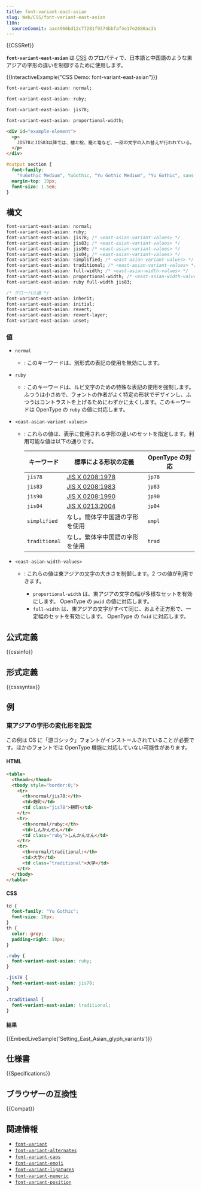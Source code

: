 ```yaml
---
title: font-variant-east-asian
slug: Web/CSS/font-variant-east-asian
l10n:
  sourceCommit: aac4966bd12c77281f9374bbfaf4e17e2680ac3b
---
```


{{CSSRef}}

**`font-variant-east-asian`** は [CSS](/ja/docs/Web/CSS) のプロパティで、日本語と中国語のような東アジアの字形の違いを制御するために使用します。

{{InteractiveExample("CSS Demo: font-variant-east-asian")}}

```css interactive-example-choice
font-variant-east-asian: normal;
```

```css interactive-example-choice
font-variant-east-asian: ruby;
```

```css interactive-example-choice
font-variant-east-asian: jis78;
```

```css interactive-example-choice
font-variant-east-asian: proportional-width;
```

```html interactive-example
<div id="example-element">
  <p>
    JIS78とJIS83以降では、檜と桧、籠と篭など、一部の文字の入れ替えが行われている。また、「唖然」や「躯体」などの書体が変更されている。
  </p>
</div>
```

```css interactive-example
#output section {
  font-family:
    "YuGothic Medium", YuGothic, "Yu Gothic Medium", "Yu Gothic", sans-serif;
  margin-top: 10px;
  font-size: 1.5em;
}
```

## 構文

```css
font-variant-east-asian: normal;
font-variant-east-asian: ruby;
font-variant-east-asian: jis78; /* <east-asian-variant-values> */
font-variant-east-asian: jis83; /* <east-asian-variant-values> */
font-variant-east-asian: jis90; /* <east-asian-variant-values> */
font-variant-east-asian: jis04; /* <east-asian-variant-values> */
font-variant-east-asian: simplified; /* <east-asian-variant-values> */
font-variant-east-asian: traditional; /* <east-asian-variant-values> */
font-variant-east-asian: full-width; /* <east-asian-width-values> */
font-variant-east-asian: proportional-width; /* <east-asian-width-values> */
font-variant-east-asian: ruby full-width jis83;

/* グローバル値 */
font-variant-east-asian: inherit;
font-variant-east-asian: initial;
font-variant-east-asian: revert;
font-variant-east-asian: revert-layer;
font-variant-east-asian: unset;
```

### 値

- `normal`
  - : このキーワードは、別形式の表記の使用を無効にします。
- `ruby`
  - : このキーワードは、ルビ文字のための特殊な表記の使用を強制します。ふつうは小さめで、フォントの作者がよく特定の形状でデザインし、ふつうはコントラストを上げるためにわずかに太くします。このキーワードは OpenType の `ruby` の値に対応します。
- `<east-asian-variant-values>`

  - : これらの値は、表示に使用される字形の違いのセットを指定します。利用可能な値は以下の通りです。

    | キーワード    | 標準による形状の定義                                                 | OpenType の対応 |
    | ------------- | -------------------------------------------------------------------- | --------------- |
    | `jis78`       | [JIS X 0208:1978](http://ja.wikipedia.org/wiki/JIS_X_0208#第1次規格) | `jp78`          |
    | `jis83`       | [JIS X 0208:1983](http://ja.wikipedia.org/wiki/JIS_X_0208#第2次規格) | `jp83`          |
    | `jis90`       | [JIS X 0208:1990](http://ja.wikipedia.org/wiki/JIS_X_0208#第3次規格) | `jp90`          |
    | `jis04`       | [JIS X 0213:2004](http://ja.wikipedia.org/wiki/JIS_X_0213)           | `jp04`          |
    | `simplified`  | なし。簡体字中国語の字形を使用                                       | `smpl`          |
    | `traditional` | なし。繁体字中国語の字形を使用                                       | `trad`          |

- `<east-asian-width-values>`

  - : これらの値は東アジアの文字の大きさを制御します。2 つの値が利用できます。

    - `proportional-width` は、東アジアの文字の幅が多様なセットを有効にします。 OpenType の `pwid` の値に対応します。
    - `full-width` は、東アジアの文字がすべて同じ、およそ正方形で、一定幅のセットを有効にします。 OpenType の `fwid` に対応します。

## 公式定義

{{cssinfo}}

## 形式定義

{{csssyntax}}

## 例

### 東アジアの字形の変化形を設定

この例は OS に「游ゴシック」フォントがインストールされていることが必要です。ほかのフォントでは OpenType 機能に対応していない可能性があります。

#### HTML

```html
<table>
  <thead></thead>
  <tbody style="border:0;">
    <tr>
      <th>normal/jis78:</th>
      <td>麹町</td>
      <td class="jis78">麹町</td>
    </tr>
    <tr>
      <th>normal/ruby:</th>
      <td>しんかんせん</td>
      <td class="ruby">しんかんせん</td>
    </tr>
    <tr>
      <th>normal/traditional:</th>
      <td>大学</td>
      <td class="traditional">大学</td>
    </tr>
  </tbody>
</table>
```

#### CSS

```css
td {
  font-family: "Yu Gothic";
  font-size: 20px;
}
th {
  color: grey;
  padding-right: 10px;
}

.ruby {
  font-variant-east-asian: ruby;
}

.jis78 {
  font-variant-east-asian: jis78;
}

.traditional {
  font-variant-east-asian: traditional;
}
```

#### 結果

{{EmbedLiveSample('Setting_East_Asian_glyph_variants')}}

## 仕様書

{{Specifications}}

## ブラウザーの互換性

{{Compat}}

## 関連情報

- [`font-variant`](/ja/docs/Web/CSS/font-variant)
- [`font-variant-alternates`](/ja/docs/Web/CSS/font-variant-alternates)
- [`font-variant-caps`](/ja/docs/Web/CSS/font-variant-caps)
- [`font-variant-emoji`](/ja/docs/Web/CSS/font-variant-emoji)
- [`font-variant-ligatures`](/ja/docs/Web/CSS/font-variant-ligatures)
- [`font-variant-numeric`](/ja/docs/Web/CSS/font-variant-numeric)
- [`font-variant-position`](/ja/docs/Web/CSS/font-variant-position)
